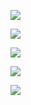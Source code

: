 ![](https://github-profile-summary-cards.vercel.app/api/cards/profile-details?username=kenji-kk&theme=monokai)

![](https://github-profile-summary-cards.vercel.app/api/cards/repos-per-language?username=kenji-kk&theme=monokai)

![](https://github-profile-summary-cards.vercel.app/api/cards/most-commit-language?username=kenji-kk&theme=monokai)

![](https://github-profile-summary-cards.vercel.app/api/cards/stats?username=kenji-kk&theme=monokai)

![](https://github-profile-summary-cards.vercel.app/api/cards/productive-time?username=kenji-kk&theme=monokai)
